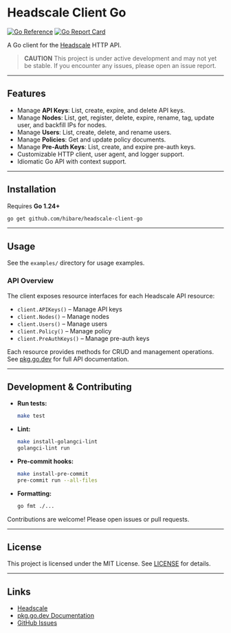 # Headscale Client Go

[![Go Reference](https://pkg.go.dev/badge/github.com/tailscale/tailscale-client-go/v2.svg)](https://pkg.go.dev/github.com/hibare/headscale-client-go)
[![Go Report Card](https://goreportcard.com/badge/github.com/hibare/headscale-client-go)](https://goreportcard.com/report/github.com/hibare/headscale-client-go)

A Go client for the [Headscale](https://headscale.net) HTTP API.

> **CAUTION**
> This project is under active development and may not yet be stable. If you encounter any issues, please open an issue report.

---

## Features

- Manage **API Keys**: List, create, expire, and delete API keys.
- Manage **Nodes**: List, get, register, delete, expire, rename, tag, update user, and backfill IPs for nodes.
- Manage **Users**: List, create, delete, and rename users.
- Manage **Policies**: Get and update policy documents.
- Manage **Pre-Auth Keys**: List, create, and expire pre-auth keys.
- Customizable HTTP client, user agent, and logger support.
- Idiomatic Go API with context support.

---

## Installation

Requires **Go 1.24+**

```sh
go get github.com/hibare/headscale-client-go
```

---

## Usage

See the `examples/` directory for usage examples.

### API Overview

The client exposes resource interfaces for each Headscale API resource:

- `client.APIKeys()` – Manage API keys
- `client.Nodes()` – Manage nodes
- `client.Users()` – Manage users
- `client.Policy()` – Manage policy
- `client.PreAuthKeys()` – Manage pre-auth keys

Each resource provides methods for CRUD and management operations. See [pkg.go.dev](https://pkg.go.dev/github.com/hibare/headscale-client-go) for full API documentation.

---

## Development & Contributing

- **Run tests:**
  ```sh
  make test
  ```
- **Lint:**
  ```sh
  make install-golangci-lint
  golangci-lint run
  ```
- **Pre-commit hooks:**
  ```sh
  make install-pre-commit
  pre-commit run --all-files
  ```
- **Formatting:**
  ```sh
  go fmt ./...
  ```

Contributions are welcome! Please open issues or pull requests.

---

## License

This project is licensed under the MIT License. See [LICENSE](LICENSE) for details.

---

## Links

- [Headscale](https://headscale.net)
- [pkg.go.dev Documentation](https://pkg.go.dev/github.com/hibare/headscale-client-go)
- [GitHub Issues](https://github.com/hibare/headscale-client-go/issues)
